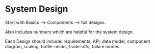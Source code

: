 # System Design

Start with Basics --> Components --> full designs. 

Also includes numbers which are helpful for the system design. 

Each Design should include: requirements, API, data model, component diagram, scaling, bottle-necks, trade-offs, failure modes. 


